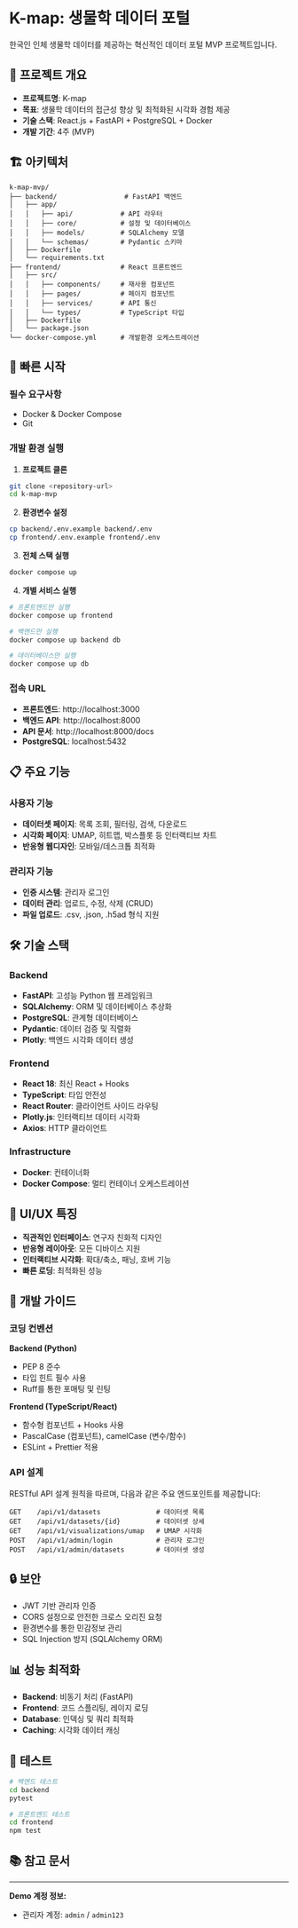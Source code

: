 # K-map: 생물학 데이터 포털

한국인 인체 생물학 데이터를 제공하는 혁신적인 데이터 포털 MVP 프로젝트입니다.

## 🎯 프로젝트 개요

- **프로젝트명**: K-map
- **목표**: 생물학 데이터의 접근성 향상 및 최적화된 시각화 경험 제공
- **기술 스택**: React.js + FastAPI + PostgreSQL + Docker
- **개발 기간**: 4주 (MVP)

## 🏗️ 아키텍처

```
k-map-mvp/
├── backend/                 # FastAPI 백엔드
│   ├── app/
│   │   ├── api/            # API 라우터
│   │   ├── core/           # 설정 및 데이터베이스
│   │   ├── models/         # SQLAlchemy 모델
│   │   └── schemas/        # Pydantic 스키마
│   ├── Dockerfile
│   └── requirements.txt
├── frontend/               # React 프론트엔드
│   ├── src/
│   │   ├── components/     # 재사용 컴포넌트
│   │   ├── pages/          # 페이지 컴포넌트
│   │   ├── services/       # API 통신
│   │   └── types/          # TypeScript 타입
│   ├── Dockerfile
│   └── package.json
└── docker-compose.yml      # 개발환경 오케스트레이션
```

## 🚀 빠른 시작

### 필수 요구사항

- Docker & Docker Compose
- Git

### 개발 환경 실행

1. **프로젝트 클론**
```bash
git clone <repository-url>
cd k-map-mvp
```

2. **환경변수 설정**
```bash
cp backend/.env.example backend/.env
cp frontend/.env.example frontend/.env
```

3. **전체 스택 실행**
```bash
docker compose up
```

4. **개별 서비스 실행**
```bash
# 프론트엔드만 실행
docker compose up frontend

# 백엔드만 실행
docker compose up backend db

# 데이터베이스만 실행
docker compose up db
```

### 접속 URL

- **프론트엔드**: http://localhost:3000
- **백엔드 API**: http://localhost:8000
- **API 문서**: http://localhost:8000/docs
- **PostgreSQL**: localhost:5432

## 📋 주요 기능

### 사용자 기능
- **데이터셋 페이지**: 목록 조회, 필터링, 검색, 다운로드
- **시각화 페이지**: UMAP, 히트맵, 박스플롯 등 인터랙티브 차트
- **반응형 웹디자인**: 모바일/데스크톱 최적화

### 관리자 기능
- **인증 시스템**: 관리자 로그인
- **데이터 관리**: 업로드, 수정, 삭제 (CRUD)
- **파일 업로드**: .csv, .json, .h5ad 형식 지원

## 🛠️ 기술 스택

### Backend
- **FastAPI**: 고성능 Python 웹 프레임워크
- **SQLAlchemy**: ORM 및 데이터베이스 추상화
- **PostgreSQL**: 관계형 데이터베이스
- **Pydantic**: 데이터 검증 및 직렬화
- **Plotly**: 백엔드 시각화 데이터 생성

### Frontend
- **React 18**: 최신 React + Hooks
- **TypeScript**: 타입 안전성
- **React Router**: 클라이언트 사이드 라우팅
- **Plotly.js**: 인터랙티브 데이터 시각화
- **Axios**: HTTP 클라이언트

### Infrastructure
- **Docker**: 컨테이너화
- **Docker Compose**: 멀티 컨테이너 오케스트레이션

## 🎨 UI/UX 특징

- **직관적인 인터페이스**: 연구자 친화적 디자인
- **반응형 레이아웃**: 모든 디바이스 지원
- **인터랙티브 시각화**: 확대/축소, 패닝, 호버 기능
- **빠른 로딩**: 최적화된 성능

## 📝 개발 가이드

### 코딩 컨벤션

**Backend (Python)**
- PEP 8 준수
- 타입 힌트 필수 사용
- Ruff를 통한 포매팅 및 린팅

**Frontend (TypeScript/React)**
- 함수형 컴포넌트 + Hooks 사용
- PascalCase (컴포넌트), camelCase (변수/함수)
- ESLint + Prettier 적용

### API 설계

RESTful API 설계 원칙을 따르며, 다음과 같은 주요 엔드포인트를 제공합니다:

```
GET    /api/v1/datasets              # 데이터셋 목록
GET    /api/v1/datasets/{id}         # 데이터셋 상세
GET    /api/v1/visualizations/umap   # UMAP 시각화
POST   /api/v1/admin/login           # 관리자 로그인
POST   /api/v1/admin/datasets        # 데이터셋 생성
```

## 🔒 보안

- JWT 기반 관리자 인증
- CORS 설정으로 안전한 크로스 오리진 요청
- 환경변수를 통한 민감정보 관리
- SQL Injection 방지 (SQLAlchemy ORM)

## 📊 성능 최적화

- **Backend**: 비동기 처리 (FastAPI)
- **Frontend**: 코드 스플리팅, 레이지 로딩
- **Database**: 인덱싱 및 쿼리 최적화
- **Caching**: 시각화 데이터 캐싱

## 🧪 테스트

```bash
# 백엔드 테스트
cd backend
pytest

# 프론트엔드 테스트
cd frontend
npm test
```

## 📚 참고 문서



---

**Demo 계정 정보:**
- 관리자 계정: `admin` / `admin123`